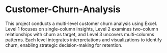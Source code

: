 # Customer-Churn-Analysis
This project conducts a multi-level customer churn analysis using Excel. Level 1 focuses on single-column insights, Level 2 examines two-column relationships with churn as target, and Level 3 uncovers multi-columns patterns. Each level integrates interpretations and visualizations to identify churn, enabling strategic decision-making for retention.
